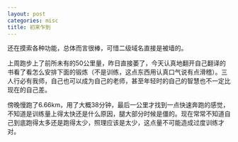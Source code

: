 ```yaml
---
layout: post
categories: misc
title: 初来乍到
---
```


还在摸索各种功能，总体而言很棒，可惜二级域名直接是被墙的。

上周跑步上了前所未有的50公里量，昨日直接萎了，今天认真地翻开自己翻译的书看了看怎么安排下面的锻炼（不是训练，这点东西用认真口气说有点滑稽）。三人行必有我师，自己也可以成为自己的老师，甚至年轻时的自己的智慧也不一定比现在的自己差。

傍晚慢跑了6.66km，用了大概38分钟，最后一公里才找到一点快速奔跑的感觉，不知道是训练量上得太快还是什么原因，腿大部分时候是僵的。现在常常不知道自己到底跑得太多还是跑得太少，照理应该是太少，这点量不可能造成过度训练才对。

